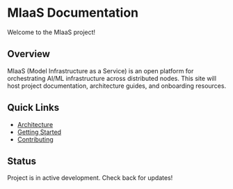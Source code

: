 # MIaaS Documentation

Welcome to the MIaaS project!

## Overview
MIaaS (Model Infrastructure as a Service) is an open platform for orchestrating AI/ML infrastructure across distributed nodes. This site will host project documentation, architecture guides, and onboarding resources.

## Quick Links
- [Architecture](../MIaaS.md)
- [Getting Started](../README.md)
- [Contributing](../CONTRIBUTING.md)

## Status
Project is in active development. Check back for updates!
